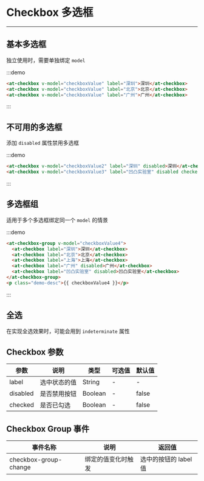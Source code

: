 
# Checkbox 多选框

----

## 基本多选框

独立使用时，需要单独绑定 `model`

:::demo
```html
<at-checkbox v-model="checkboxValue" label="深圳">深圳</at-checkbox>
<at-checkbox v-model="checkboxValue" label="北京">北京</at-checkbox>
<at-checkbox v-model="checkboxValue" label="广州">广州</at-checkbox>
```
:::

## 不可用的多选框

添加 `disabled` 属性禁用多选框

:::demo
```html
<at-checkbox v-model="checkboxValue2" label="深圳" disabled>深圳</at-checkbox>
<at-checkbox v-model="checkboxValue3" label="凹凸实验室" disabled checked>凹凸实验室</at-checkbox>
```
:::

## 多选框组

适用于多个多选框绑定同一个 `model` 的情景

:::demo
```html
<at-checkbox-group v-model="checkboxValue4">
  <at-checkbox label="深圳">深圳</at-checkbox>
  <at-checkbox label="北京">北京</at-checkbox>
  <at-checkbox label="上海">上海</at-checkbox>
  <at-checkbox label="广州" disabled>广州</at-checkbox>
  <at-checkbox label="凹凸实验室" disabled>凹凸实验室</at-checkbox>
</at-checkbox-group>
<p class="demo-desc">{{ checkboxValue4 }}</p>
```
:::

## 全选

在实现全选效果时，可能会用到 `indeterminate` 属性

## Checkbox 参数

| 参数      | 说明          | 类型      | 可选值                           | 默认值  |
|---------- |-------------- |---------- |--------------------------------  |-------- |
| label | 选中状态的值 | String | - | - |
| disabled | 是否禁用按钮 | Boolean | - | false |
| checked | 是否已勾选 | Boolean | - | false |

## Checkbox Group 事件

| 事件名称      | 说明          | 返回值  |
|---------- |-------------- |---------- |
| checkbox-group-change | 绑定的值变化时触发 | 选中的按钮的 label 值 |

<script>
export default {
  data() {
    return {
      checkboxValue: ['深圳'],
      checkboxValue2: [],
      checkboxValue3: ['深圳'],
      checkboxValue4: ['深圳', '凹凸实验室']
    }
  }
}
</script>
